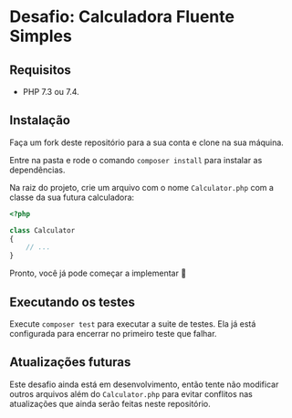 # Desafio: Calculadora Fluente Simples

## Requisitos

- PHP 7.3 ou 7.4.

## Instalação

Faça um fork deste repositório para a sua conta e clone na sua máquina.

Entre na pasta e rode o comando `composer install` para instalar as dependências.

Na raiz do projeto, crie um arquivo com o nome `Calculator.php` com a classe da sua futura calculadora:
```php
<?php

class Calculator
{
    // ...
}
```

Pronto, você já pode começar a implementar 🚀

## Executando os testes

Execute `composer test` para executar a suite de testes. Ela já está configurada para encerrar no primeiro teste que falhar.

## Atualizações futuras

Este desafio ainda está em desenvolvimento, então tente não modificar outros arquivos além do `Calculator.php` para evitar conflitos nas atualizações que ainda serão feitas neste repositório.
